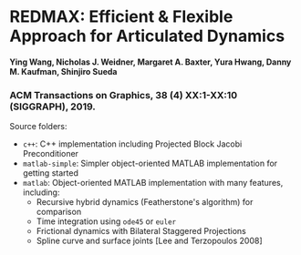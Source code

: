 # REDMAX: Efficient & Flexible Approach for Articulated Dynamics

#### Ying Wang, Nicholas J. Weidner, Margaret A. Baxter, Yura Hwang, Danny M. Kaufman, Shinjiro Sueda

### ACM Transactions on Graphics, 38 (4) XX:1-XX:10 (SIGGRAPH), 2019.

Source folders:
- `c++`: C++ implementation including Projected Block Jacobi Preconditioner
- `matlab-simple`: Simpler object-oriented MATLAB implementation for getting started
- `matlab`: Object-oriented MATLAB implementation with many features, including:
  - Recursive hybrid dynamics (Featherstone's algorithm) for comparison
  - Time integration using `ode45` or `euler`
  - Frictional dynamics with Bilateral Staggered Projections
  - Spline curve and surface joints [Lee and Terzopoulos 2008]
